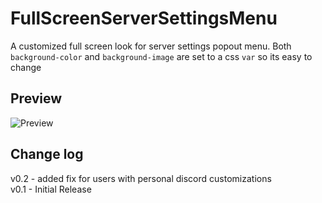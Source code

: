 # FullScreenServerSettingsMenu

A customized full screen look for server settings popout menu.
Both `background-color` and `background-image` are set to a css `var` so its easy to change

## Preview

![Preview](https://i.imgur.com/H0do3jA.gif)

## Change log
v0.2 - added fix for users with personal discord customizations<br/>
v0.1 - Initial Release